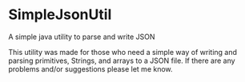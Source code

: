 # SimpleJsonUtil
A simple java utility to parse and write JSON

This utility was made for those who need a simple way of writing and parsing primitives, Strings, and arrays to a JSON file. If there are any problems and/or suggestions please let me know. 
